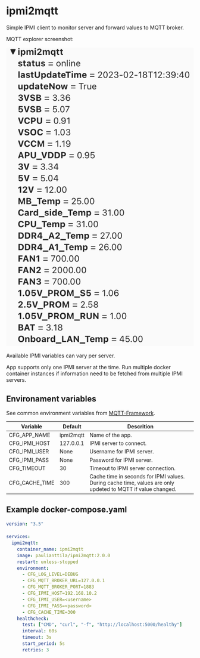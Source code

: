 # ipmi2mqtt

Simple IPMI client to monitor server and forward values to MQTT broker.

MQTT explorer screenshot:

![plot](./pics/mqtt.png)

Available IPMI variables can vary per server.

App supports only one IPMI server at the time.
Run multiple docker container instances if information need to be fetched from multiple IPMI servers.

## Environament variables

See common environment variables from [MQTT-Framework](https://github.com/paulianttila/MQTT-Framework).

| **Variable**               | **Default** | **Descrition**                                                                                                |
|----------------------------|-------------|---------------------------------------------------------------------------------------------------------------|
| CFG_APP_NAME               | ipmi2mqtt   | Name of the app.                                                                                              |
| CFG_IPMI_HOST              | 127.0.0.1   | IPMI server to connect.                                                                                       |
| CFG_IPMI_USER              | None        | Username for IPMI server.                                                                                     |
| CFG_IPMI_PASS              | None        | Password for IPMI server.                                                                                     |
| CFG_TIMEOUT                | 30          | Timeout to IPMI server connection.                                                                            |
| CFG_CACHE_TIME             | 300         | Cache time in seconds for IPMI values. During cache time, values are only updeted to MQTT if value changed.   |

## Example docker-compose.yaml

```yaml
version: "3.5"

services:
  ipmi2mqtt:
    container_name: ipmi2mqtt
    image: paulianttila/ipmi2mqtt:2.0.0
    restart: unless-stopped
    environment:
      - CFG_LOG_LEVEL=DEBUG
      - CFG_MQTT_BROKER_URL=127.0.0.1
      - CFG_MQTT_BROKER_PORT=1883
      - CFG_IPMI_HOST=192.168.10.2
      - CFG_IPMI_USER=<username>
      - CFG_IPMI_PASS=<password>
      - CFG_CACHE_TIME=300
    healthcheck:
      test: ["CMD", "curl", "-f", "http://localhost:5000/healthy"]
      interval: 60s
      timeout: 3s
      start_period: 5s
      retries: 3
 ```